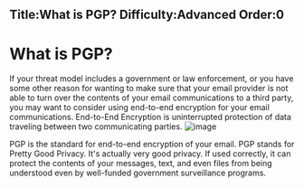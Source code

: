 Title:What is PGP?
Difficulty:Advanced
Order:0
---
# What is PGP?

If your threat model includes a government or law enforcement, or you have some other reason for wanting to make sure that your email provider is not able to turn over the contents of your email communications to a third party, you may want to consider using end-to-end encryption for your email communications. End-to-End Encryption is uninterrupted protection of data traveling between two communicating parties. 
![image](email3)

PGP is the standard for end-to-end encryption of your email. PGP stands for Pretty Good Privacy. It's actually very good privacy. If used correctly, it can protect the contents of your messages, text, and even files from being understood even by well-funded government surveillance programs. 
